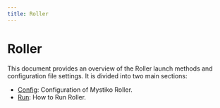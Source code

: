 ```yaml
---
title: Roller
---
```


# Roller

This document provides an overview of the Roller launch methods and configuration file settings. It is divided into two main sections:

- [Config](./config):
  Configuration of Mystiko Roller.
- [Run](./Run):
  How to Run Roller.
